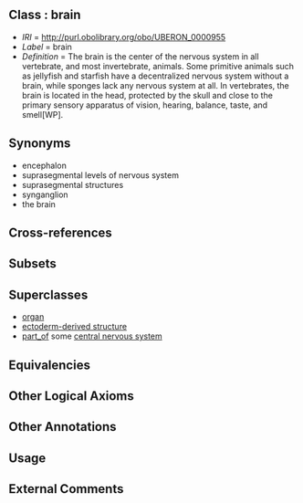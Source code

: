 
## Class : brain

 * *IRI* = http://purl.obolibrary.org/obo/UBERON_0000955
 * *Label* = brain
 * *Definition* = The brain is the center of the nervous system in all vertebrate, and most invertebrate, animals. Some primitive animals such as jellyfish and starfish have a decentralized nervous system without a brain, while sponges lack any nervous system at all. In vertebrates, the brain is located in the head, protected by the skull and close to the primary sensory apparatus of vision, hearing, balance, taste, and smell[WP].

## Synonyms

 * encephalon
 * suprasegmental levels of nervous system
 * suprasegmental structures
 * synganglion
 * the brain

## Cross-references


## Subsets


## Superclasses

 * [organ](../../UBERON/62/UBERON_0000062.md)
 * [ectoderm-derived structure](../../UBERON/21/UBERON_0004121.md)
 * [part_of](../../BFO/50/BFO_0000050.md) some [central nervous system](../../UBERON/17/UBERON_0001017.md)

## Equivalencies


## Other Logical Axioms


## Other Annotations


## Usage


## External Comments

